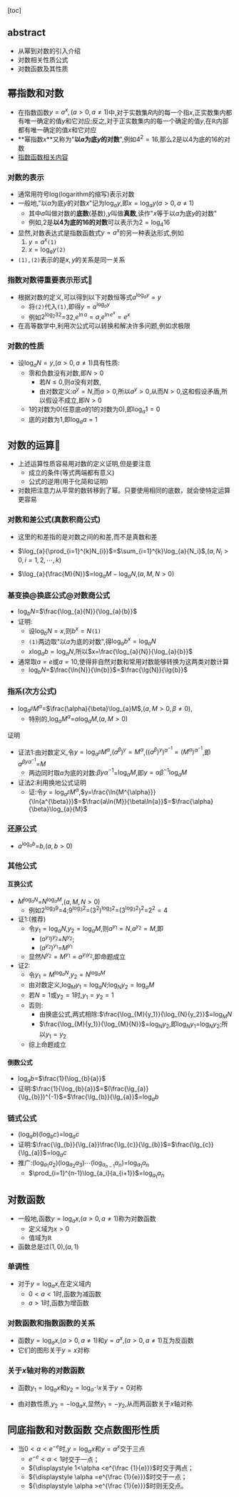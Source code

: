 [toc]

## abstract

- 从幂到对数的引入介绍
- 对数相关性质公式
- 对数函数及其性质

## 幂指数和对数

- 在指数函数$y=a^{x},(a>0,a\neq{1})$中,对于实数集$R$内的每一个指$x$,正实数集内都有唯一确定的值$y$和它对应;反之,对于正实数集内的每一个确定的值$y$,在$\mathbb R$内部都有唯一确定的值$x$和它对应
- **幂指数$x$**又称为"**以$a$为底$y$的对数**",例如$4^2=16$,那么$2$是以$4$为底的$16$的对数
- [指数函数相关内容](https://blog.csdn.net/xuchaoxin1375/article/details/133317161?csdn_share_tail=%7B%22type%22%3A%22blog%22%2C%22rType%22%3A%22article%22%2C%22rId%22%3A%22133317161%22%2C%22source%22%3A%22xuchaoxin1375%22%7D)

### 对数的表示

- 通常用符号$\text{log}$(logarithm的缩写)表示对数
- 一般地,"以$a$为底$y$的对数$x$"记为$\log_{a}{y}$,即$x=\log_{a}{y}(a>0,a\neq{1})$
  - 其中$a$叫做对数的**底数**(基数),$y$叫做**真数**,读作"$x$等于以$a$为底$y$的对数"
  - 例如,$2$是**以$4$为底的$16$的对数**可以表示为$2=\log_{4}{16}$
- 显然,对数表达式是指数函数式$y=a^{x}$的另一种表达形式,例如
  1. $y=a^{x}$`(1)`
  2. $x=\log_a{y}$`(2)`
- `(1),(2)`表示的是$x,y$的关系是同一关系

### 指数对数得重要表示形式👺

- 根据对数的定义,可以得到以下对数恒等式$a^{\log_{a}{y}}=y$
  - 将`(2)`代入`(1)`,即得$y=a^{\log_{a}y}$
  - 例如$2^{\log_{2}{32}}$=$32$,$e^{\ln{a}}=a$,$e^{\ln{e^{x}}}=e^{x}$
- 在高等数学中,利用次公式可以转换和解决许多问题,例如求极限

### 对数的性质

- 设$\log_{a}{N}=y$,$(a>0,a\neq{1})$具有性质:
  - 零和负数没有对数,即$N>0$
    - 若$N\leqslant{0}$,则$a$没有对数,
    - 由对数定义:$a^{y}=N$,而$a>0$,所以$a^{y}>0$,从而$N>0$,这和假设矛盾,所以假设不成立,即$N>0$
  - 1的对数为0(任意底$a$的1的对数为0),即$\log_{a}{1}=0$
  - 底的对数为1,即$\log_{a}{a}=1$

## 对数的运算👺

- 上述运算性质容易用对数的定义证明,但是要注意
  - 成立的条件(等式两端都有意义)
  - 公式的逆用(用于化简和证明)
- 对数把注意力从平常的数转移到了幂。只要使用相同的底数，就会使特定运算更容易

### 对数和差公式(真数积商公式)

- 这里的和差指的是对数之间的和差,而不是真数和差

- $\log_{a}{\prod_{i=1}^{k}N_{i}}$=$\sum_{i=1}^{k}\log_{a}{N_i}$,$(a,N_i>0,i=1,2,\cdots,k)$
- $\log_{a}{\frac{M}{N}}$=$\log_{a}{M}-\log_{a}{N}$,$(a,M,N>0)$

### 基变换@换底公式@对数商公式

- $\log_{b}{N}$=$\frac{\log_{a}{N}}{\log_{a}{b}}$
- 证明:
  - 设$\log_{b}N=x$,则$b^{x}=N$`(1)`
  - `(1)`两边取"以$a$为底的对数",得$\log_{a}{b^{x}}=\log_{a}{N}$
  - $x\log_{a}{b}=\log_{a}{N}$,所以$x=\frac{\log_{a}{N}}{\log_{a}{b}}$
- 通常取$a=e$或$a=10$,使得非自然对数和常用对数能够转换为这两类对数计算
  - $\log_{b}{N}$=$\frac{\ln{N}}{\ln{b}}$=$\frac{\lg{N}}{\lg{b}}$



### 指系(次方公式)

- $\log_{a^{\beta}}{M^{\alpha}}$=$\frac{\alpha}{\beta}\log_{a}M$,$(a,M>0,\beta\neq{0})$,
  - 特别的,$\log_{a}{M^{\alpha}}$=$\alpha\log_{a}M$,$(a,M>0)$

证明

- 证法1:由对数定义,令$y=\log_{a^{\beta}}{M^{\alpha}}$,$(a^{\beta})^{y}=M^{\alpha}$,$((a^{\beta})^{y})^{\alpha^{-1}}=(M^{\alpha})^{\alpha^{-1}}$,即$a^{\beta{y}\alpha^{-1}}$=$M$
  - 两边同时取$a$为底的对数:$\beta{y}\alpha^{-1}$=$\log_{a}{M}$,即$y=\alpha\beta^{-1}\log_{a}{M}$
- 证法2:利用换地公式证明
  - 证:令$y=\log_{a^{\beta}}{M^{\alpha}}$,$y=\frac{\ln{M^{\alpha}}}{\ln{a^{\beta}}}$=$\frac{a\ln{M}}{\beta\ln{a}}$=$\frac{\alpha}{\beta}\log_{a}{M}$

### 还原公式

- $a^{\log_{a}{b}}$=$b$,$(a,b>0)$

### 其他公式

#### 互换公式

- $M^{\log_{a}{N}}$=$N^{\log_{a}{M}}$,$(a,M,N>0)$
  - 例如$2^{\log_{3}{9}}$=$4$;$9^{\log_{3}{2}}$=$(3^2)^{\log_{3}{2}}$=$(3^{\log_{3}{2}})^2$=$2^2=4$
- 证1:(推荐)
  - 令$y_1=\log_{a}{N}$,$y_2=\log_{a}{M}$,则$a^{y_1}=N$,$a^{y_2}=M$,即
    - $(a^{y_1})^{y_2}$=$N^{y_2}$;
    - $(a^{y_2})^{y_1}$=$M^{y_1}$
  - 显然$N^{y_2}=M^{y_1}=a^{y_1y_2}$,即命题成立
- 证2:
  - 令$y_1=M^{\log_{a}{N}}$,$y_2=N^{\log_{a}{M}}$
  - 由对数定义,$\log_{M}{y_1}=\log_{a}{N}$;$\log_{N}{y_2}=\log_{a}{M}$
  - 若$N=1$或$y_2=1$时,$y_1=y_2=1$
  - 否则:
    - 由换底公式,两式相除:$\frac{\log_{M}{y_1}}{\log_{N}{y_2}}$=$\log_{M}{N}$
    - $\frac{\log_{M}{y_1}}{\log_{M}{N}}$=$\log_{N}{y_2}$,即$\log_{N}{y_1}$=$\log_{N}{y_2}$;所以$y_1=y_2$
  - 综上命题成立



#### 倒数公式

- $\log_{a}{b}$=$\frac{1}{\log_{b}{a}}$
- 证明:$\frac{1}{\log_{b}{a}}$=$(\frac{\lg_{a}}{\lg_{b}})^{-1}$=$\frac{\lg_{b}}{\lg_{a}}$=$\log_{a}{b}$

### 链式公式

- $(\log_{a}b)(\log_{b}{c})$=$\log_{a}{c}$
- 证明:$\frac{\lg_{b}}{\lg_{a}}\frac{\lg_{c}}{\lg_{b}}$=$\frac{\lg_{c}}{\lg_{a}}$=$\log_{a}{c}$
- 推广:$(\log_{a_1}a_2)(\log_{a_2}{a_3})\cdots(\log_{a_{n-1}}{a_{n}})$=$\log_{a_1}{a_n}$
  - $\prod_{i=1}^{n-1}\log_{a_i}{a_{i+1}}$=$\log_{a_{1}}{a_n}$

## 对数函数

- 一般地,函数$y=\log_{a}{x}$,$(a>0,a\neq{1})$称为对数函数
  - 定义域为$x>0$
  - 值域为$\mathbb{R}$
- 函数总是过$(1,0)$,$(a,1)$

### 单调性

- 对于$y=\log_{a}{x}$,在定义域内
  - $0<a<1$时,函数为减函数
  - $a>1$时,函数为增函数

### 对数函数和指数函数的关系

- 函数$y=\log_{a}{x}$,$(a>0,a\neq{1})$和$y=a^{x}$,$(a>0,a\neq{1})$互为反函数
- 它们的图形关于$y=x$对称

### 关于$x$轴对称的对数函数

- 函数$y_1=\log_{a}x$和$y_2=\log_{a^{-1}}x$关于$y=0$对称

- 由对数性质,$y_2=-\log_{a}x$,显然$y_1=-y_2$,从而两函数关于$x$轴对称

## 同底指数和对数函数 交点数图形性质

- 当${\displaystyle 0<\alpha <e^{-e}}$时,$y=\log_{\alpha}{x}$和$y=\alpha^x$交于三点
  - ${\displaystyle e^{-e}<\alpha <1}$时交于一点；
  - ${\displaystyle 1<\alpha <e^{\frac {1}{e}}}$时交于两点；
  - ${\displaystyle \alpha =e^{\frac {1}{e}}}$时交于一点；
  - ${\displaystyle \alpha >e^{\frac {1}{e}}}$时则无交点。

